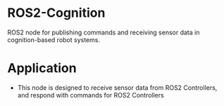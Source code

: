 # ROS2-Cognition
ROS2 node for publishing commands and receiving sensor data in cognition-based robot systems.
# Application
 - This node is designed to receive sensor data from ROS2 Controllers, and respond with commands for ROS2 Controllers 
